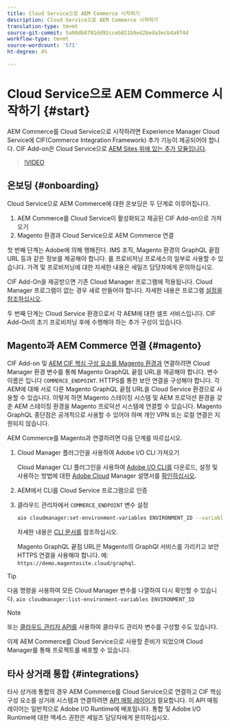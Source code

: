 ```yaml
---
title: Cloud Service으로 AEM Commerce 시작하기
description: Cloud Service으로 AEM Commerce 시작하기
translation-type: tm+mt
source-git-commit: 5a90db8791dd92cceb811b9ed2beda3ecb4a974d
workflow-type: tm+mt
source-wordcount: '571'
ht-degree: 4%

---
```



# Cloud Service으로 AEM Commerce 시작하기 {#start}

AEM Commerce를 Cloud Service으로 시작하려면 Experience Manager Cloud Service에 CIF(Commerce Integration Framework) 추가 기능이 제공되어야 합니다. CIF Add-on은 Cloud Service으로 [AEM Sites 위에 있는 추가 모듈입니다](https://docs.adobe.com/content/help/ko-KR/experience-manager-cloud-service/sites/home.html).

>[!VIDEO](https://video.tv.adobe.com/v/37843?quality=12&learn=on)

## 온보딩 {#onboarding}

Cloud Service으로 AEM Commerce에 대한 온보딩은 두 단계로 이루어집니다.

1. AEM Commerce를 Cloud Service이 활성화되고 제공된 CIF Add-on으로 가져오기
2. Magento 환경과 Cloud Service으로 AEM Commerce 연결

첫 번째 단계는 Adobe에 의해 행해진다. IMS 조직, Magento 환경의 GraphQL 끝점 URL 등과 같은 정보를 제공해야 합니다. 를 프로비저닝 프로세스의 일부로 사용할 수 있습니다. 가격 및 프로비저닝에 대한 자세한 내용은 세일즈 담당자에게 문의하십시오.

CIF Add-On을 제공받으면 기존 Cloud Manager 프로그램에 적용됩니다. Cloud Manager 프로그램이 없는 경우 새로 만들어야 합니다. 자세한 내용은 프로그램 [설정을 참조하십시오](https://docs.adobe.com/content/help/en/experience-manager-cloud-manager/using/getting-started/setting-up-program.html).

두 번째 단계는 Cloud Service 환경으로서 각 AEM에 대한 셀프 서비스입니다. CIF Add-On의 초기 프로비저닝 후에 수행해야 하는 추가 구성이 있습니다.

## Magento과 AEM Commerce 연결 {#magento}

CIF Add-on 및 [AEM CIF 핵심 구성 요소를 Magento 환경과](https://github.com/adobe/aem-core-cif-components) 연결하려면 Cloud Manager 환경 변수를 통해 Magento GraphQL 끝점 URL을 제공해야 합니다. 변수 이름은 입니다 `COMMERCE_ENDPOINT`. HTTPS를 통한 보안 연결을 구성해야 합니다.
각 AEM에 대해 서로 다른 Magento GraphQL 끝점 URL을 Cloud Service 환경으로 사용할 수 있습니다. 이렇게 하면 Magento 스테이징 시스템 및 AEM 프로덕션 환경을 갖춘 AEM 스테이징 환경을 Magento 프로덕션 시스템에 연결할 수 있습니다. Magento GraphQL 종단점은 공개적으로 사용할 수 있어야 하며 개인 VPN 또는 로컬 연결은 지원되지 않습니다.

AEM Commerce를 Magento과 연결하려면 다음 단계를 따르십시오.

1. Cloud Manager 플러그인을 사용하여 Adobe I/O CLI 가져오기

   Cloud Manager CLI 플러그인을 사용하여 [Adobe I/O CLI를](https://docs.adobe.com/content/help/ko-KR/experience-manager-cloud-manager/using/introduction-to-cloud-manager.html) 다운로드, 설정 및 사용하는 방법에 대한 [Adobe Cloud](https://github.com/adobe/aio-cli) Manager 설명서를 [확인하십시오](https://github.com/adobe/aio-cli-plugin-cloudmanager).

2. AEM에서 CLI를 Cloud Service 프로그램으로 인증

3. 클라우드 관리자에서 `COMMERCE_ENDPOINT` 변수 설정

   ```bash
   aio cloudmanager:set-environment-variables ENVIRONMENT_ID --variable COMMERCE_ENDPOINT "<Magento GraphQL endpoint URL>"
   ```

   자세한 내용은 [CLI 문서를](https://github.com/adobe/aio-cli-plugin-cloudmanager#aio-cloudmanagerset-environment-variables-environmentid) 참조하십시오.

   Magento GraphQL 끝점 URL은 Magento의 GraphQl 서비스를 가리키고 보안 HTTPS 연결을 사용해야 합니다. 예: `https://demo.magentosite.cloud/graphql`.

>[!TIP]
>
>다음 명령을 사용하여 모든 Cloud Manager 변수를 나열하여 다시 확인할 수 있습니다. `aio cloudmanager:list-environment-variables ENVIRONMENT_ID`

>[!NOTE]
>
>또는 [클라우드 관리자 API를](https://www.adobe.io/apis/experiencecloud/cloud-manager/docs.html) 사용하여 클라우드 관리자 변수를 구성할 수도 있습니다.

이제 AEM Commerce를 Cloud Service으로 사용할 준비가 되었으며 Cloud Manager를 통해 프로젝트를 배포할 수 있습니다.

## 타사 상거래 통합 {#integrations}

타사 상거래 통합의 경우 AEM Commerce를 Cloud Service으로 연결하고 CIF 핵심 구성 요소를 상거래 시스템과 연결하려면 [API 매핑 레이어가](architecture/third-party.md) 필요합니다. 이 API 매핑 레이어는 일반적으로 Adobe I/O Runtime에 배포됩니다. 통합 및 Adobe I/O Runtime에 대한 액세스 권한은 세일즈 담당자에게 문의하십시오.

